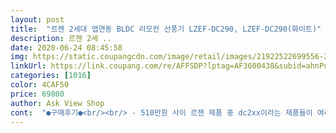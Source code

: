 ```yaml
---
layout: post 
title:  "르젠 2세대 앱연동 BLDC 리모컨 선풍기 LZEF-DC290, LZEF-DC290(화이트)" 
description: 르젠 2세 ..
date: 2020-06-24 08:45:58 
img: https://static.coupangcdn.com/image/retail/images/21922522699556-2f8a2d56-dd8d-45a0-8e9f-b00b2aff9f7b.jpg 
linkUrl: https://link.coupang.com/re/AFFSDP?lptag=AF3600438&subid=ahnPublicAsk&pageKey=266116709&itemId=689183829&vendorItemId=4767335201&traceid=V0-113-021b9d1885231d22 
categories: [1016] 
color: 4CAF50 
price: 69800 
author: Ask View Shop 
cont:  "●구매후기●<br/><br/> - 510만원 사이 르젠 제품 중 dc2xx이라는 제품들이 여러개라서 좀 고민.<br/> 아예 한단계 위 라인업은 입체회전이 된다거나 하는 차이가 뚜렷한데 비슷비슷한 가격대에 비슷비슷한 디자인에 똑같은 상품설명이 너무 많아서 혼란스러웠음.<br/> 르젠측에서 간단하게 비교표라도 만들어주면 좋을 듯.<br/> 아무튼 dc2xx들 간에는 팬 스펙에는 별 차이를 여전히 발견 못했고 일단 조작부가 다르다는 것 정도만 발견... <br/><br/><br/> - ac선풍기를 쓰던 사람이라면 bldc모터 선풍기를 통해 신세계를 맛볼 수 있음.<br/> 뭐 그렇다고 아예 무소음이다 그런 건 아니지만 정말 차이가 큼.<br/><br/><br/> - bldc 선풍기 중 저가형에 속하는 제품이고, 가성비 뛰어남.<br/><br/><br/> - 고정은 잘 되어있도록 포장되었지만 완충재가 없길래 좀 놀람... <br/>다행히 현재까지 이상은 없음.<br/><br/><br/> - 구매후기에 부품 누락되어 왔다는 글이 많아서 긴장하면서 오픈... <br/><br/><br/> - 늘 발터치 제품을 써와서 이번에도 그러려고 하다가 디자인 때문에 포기하고 이 제품으로 선택.<br/> 어차피 잘 안쓸 거지만 본체 조작부가 딱히 나쁘지 않음.<br/> 단계가 많다보니 이런 다이얼 방식이 적절한 듯.<br/><br/><br/> - 양품이 안올까봐 걱정했던 것만 빼면 디자인, 성능, 가격 모두 만족<br/><br/> - 어플은 잘 작동되는데... <br/>어플에 현 풍량 단계가 표기된다거나 인터페이스가 좋다거나 하는 편은 아님.<br/> 없는 것보다 낫다 수준(장치연결이 안되면 코드를 뽑았다가 다시 연결한 후 재시도하면 됨.<br/> 전원 끄는 거 말고 코드를 아예 뽑아야함).<br/><br/><br/> - 오히려 더 불안한 건 기계적 문제가 아니라 전자적 문제가 생길까봐 걱정.<br/> 후기보면 단계설정이 지맘대로 오락가락한다거나 하는 오류가 종종 보이던데 그런 일 없기를 기대.<br/><br/><br/> - 완전 매트한 느낌은 아니지만, 반광보다는 좀 더 무광에 가까움.<br/><br/><br/> - 왜 이제서야 bldc 선풍기를 샀나 후회.<br/> ac모터 선풍기와 비교할 때 같은 풍량에서의 소음은 정말 비교불가 수준.<br/><br/><br/> - 이런저런 기능이 많다보니 조작부에 뭐가 많지만 그나마 톤다운된 그레이로 넣어줘서 그냥저냥 만족.<br/><br/><br/> - 저가형 제품 중 후기가 안좋거나, 디자인이 구리거나, 나한테 필요한 기능(높이조절, 리모컨)이 없거나 하는 아쉬움들이 하나씩 있는데 이 제품은 전반적으로 만족.<br/> 후기를 보면 더러 문제있는 상품이 있는 것도 같지만 쿠팡이라서 안심하고 삼.<br/><br/><br/> - 조립은 뭐 그냥 평범한 선풍기 조립.<br/> 발판에 기둥 끼우고 날개 끼우고.<br/> 뒷망 앞망 모두 플라스틱이라 날개탈착할 때 좀 긴장.<br/><br/><br/> - 죄다 플라스틱 재질이긴 하지만, 마감은 참 깔끔.<br/> 앞망 상단에 양각으로 잠금 회전방향 표시가 되어있는데 이건 안보이는 윗쪽에 넣어줬어도 되지 않나.<br/><br/><br/> - 주변온도 캐치해서 풍량 조절해주는 기능은 별로 쓸 일 없을 듯.<br/> 애초에 선풍기가 주변온도를 획기적으로 낮춰주는 용도가 아니기도 하거니와 체감상 별로 안더운데 바람은 엄청 강하게 나옴ㅠㅠ<br/><br/> - 질감때문에 찌든때가 걱정이긴 하지만, 디자인은 유행을 촌스럽지 않게 잘 따르고 있음.<br/><br/><br/> - 톤다운된 플라스틱 재질과 심플한 디자인이 주는 갬성은 분명 있으나... <br/>역시 플라스틱이라 어디 한번 자빠지면 뭐 부러질까봐 걱정은 됨.<br/> 튼튼하다고하니 믿고 써야.<br/>.<br/><br/><br/> - 후기에 특정 풍속에서 떨림현상이 있다는 글이 많았으나 다행히 양품을 받았는지 그런 것은 없었음.<br/><br/>1.<br/> 디자인<br/>1.<br/> 재질 (☆☆☆ 3.<br/>0)<br/>1일 사용 후기(나중에 고장나면 업데이트해야지... <br/>)<br/>2.<br/> 무게 (☆☆☆☆ 4.<br/>0)<br/>2.<br/> 조립, 포장<br/>22단으로 켜놓고 에어컨을 켰어요<br/>24단이라서 미세한 취양차이도 커버가능.<br/><br/>3.<br/> 성능, 조작<br/>3.<br/> 조작 (☆☆☆☆ 4.<br/>0)<br/>4.<br/> 기타<br/>4.<br/> 풍량 (☆☆☆☆☆ 5.<br/>0)<br/>5.<br/> 리모컨 (☆☆☆ 3.<br/>0)<br/>5.<br/> 총평<br/>6.<br/> 소음 (☆☆☆☆☆ 5.<br/>0)<br/>7.<br/> 편의기능 (☆☆☆☆ 4.<br/>0)<br/>가성비로보면 대만족.<br/> 재질 및 편의기능에서 그냥 만족.<br/><br/>거실에서 주방쪽으로 방향바꾸어 켜놨는데 가스렌지 불이 꺼졌어요<br/>거실용으로 다시하나 찾다가 리뷰도 좋고 가격도 좋고 색상도 좋아서 걍넙죽 샀어요ㅋ<br/>다른건 흠 잡을곳이 없는 선풍기 간만에 너무 잘샀어요  거실 에어컨이 선풍기때문에 구석구석 시원합니다 리모컨도 너무 편하네요<br/>다만  회전 12단으로.<br/> 같은 주문을 수시로 받게됨.<br/><br/>다이소 고급바구니와 비슷한 플라스틱소재.<br/><br/>단점이 있다면 LED가 너무 약해서 숫자가 안보입니다 사진 참조하세요<br/>대만족.<br/> 바람소리밖에 안남.<br/> 기존선풍기는 앵앵거리는데<br/>대박입니다 ㅎㅎ<br/>따로 거치대가 있다는 리뷰를 봤지만 내껀 없음.<br/><br/>만약 아이폰을 사용한다면 어플을 받는순간부터 선풍기 주인임.<br/><br/>만약 어두운밤중에 풍량을 조절하고 싶으면 바람을 따라 선풍기를<br/>모터때문인지 재질때문인지 엄청가벼움.<br/><br/>배송도15일 걸렸어요<br/>복층이라 윗층은 더운데 선풍기켜서 위로 돌렸더니와윗층도 시원했어요<br/>사출마감은 잘되있는편.<br/><br/>샤오미 선풍기 세일해서 가격만보고 급히샀어요<br/>서큘레이터로 사용가능.<br/> 바람이 잘나옴.<br/><br/>소음도 저정도 세기에  늦은밤외에는 거슬리지 않네요  먼곳까지 바람이 갑니다 중간세기밖에 안돌렸는데 너무 잘샀다  싶어요<br/>앱제어가 가능한점이 좋았는데 안드로이드는 어플설치가 안됨.<br/><br/>언제나처럼 금방 잃어버릴예정.<br/><br/>외출했다 돌아오니 아들이 조립을 다해놓았어요<br/>우리집 거실과 너무 잘어울립니다 색상이랑 싸이즈다 만족<br/>이건 머리돌아가는 소리도 안남.<br/><br/>조립은 간편하고 쉽다네요<br/>조립해놓으니ㅋ 작았어요 싸이즈 집에있는거 생각하고 싸이즈도 안보고 산 탓입니다ㅋ<br/>조작후 버튼의 램프는 몇초후에 꺼지는데 이후 다이얼은 동작안됨.<br/><br/>진짜 쎕니다<br/>찾아 가서 감각적으로 조작해야함.<br/><br/>터치버튼과 매우 부드러운 다이얼로 구성됨.<br/><br/>토탈 : 매우만족(☆☆☆☆ 4.<br/>0)<br/>한번이라도 넘어지면 어디라도 흔들릴꺼 같음.<br/><br/>혹시나해서 24단으로 작동해봤지만 뒤로 넘어가지는 않음.<br/><br/>" 
---
```

